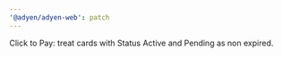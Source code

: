 ```yaml
---
'@adyen/adyen-web': patch
---
```


Click to Pay: treat cards with Status Active and Pending as non expired.
